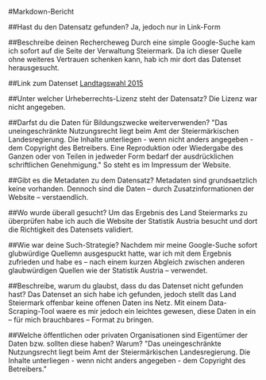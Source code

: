 #Markdown-Bericht

##Hast du den Datensatz gefunden?
Ja, jedoch nur in Link-Form

##Beschreibe deinen Rechercheweg
Durch eine simple Google-Suche kam ich sofort auf die Seite der Verwaltung Steiermark. Da ich dieser Quelle ohne weiteres Vertrauen schenken kann, hab ich mir dort das Datenset herausgesucht.

##Link zum Datenset
[Landtagswahl 2015](https://egov.stmk.gv.at/wahlen/LT2015/LT2015_60000.html)

##Unter welcher Urheberrechts-Lizenz steht der Datensatz?
Die Lizenz war nicht angegeben.

##Darfst du die Daten für Bildungszwecke weiterverwenden?
"Das uneingeschränkte Nutzungsrecht liegt beim Amt der Steiermärkischen Landesregierung. Die Inhalte unterliegen - wenn nicht anders angegeben - dem Copyright des Betreibers. Eine Reproduktion oder Wiedergabe des Ganzen oder von Teilen in jedweder Form bedarf der ausdrücklichen schriftlichen Genehmigung." So steht es im Impressum der Website.

##Gibt es die Metadaten zu dem Datensatz?
Metadaten sind grundsaetzlich keine vorhanden. Dennoch sind die Daten – durch Zusatzinformationen der Website – verstaendlich.


##Wo wurde überall gesucht?
Um das Ergebnis des Land Steiermarks zu überprüfen habe ich auch die Website der Statistik Austria besucht und dort die Richtigkeit des Datensets validiert.

##Wie war deine Such-Strategie?
Nachdem mir meine Google-Suche sofort glubwürdige Quellemn ausgespuckt hatte, war ich mit dem Ergebnis zufrieden und habe es – nach einem kurzen Abgleich zwischen anderen glaubwürdigen Quellen wie der Statistik Austria – verwendet.

##Beschreibe, warum du glaubst, dass du das Datenset nicht gefunden hast?
	Das Datenset an sich habe ich gefunden, jedoch stellt das Land Steiermark offenbar keine offenen Daten ins Netz. Mit einem Data-Scraping-Tool waere es mir jedoch ein leichtes gewesen, diese Daten in ein – für mich brauchbares – Format zu bringen.

##Welche öffentlichen oder privaten Organisationen sind Eigentümer der Daten bzw. sollten diese haben? Warum?
"Das uneingeschränkte Nutzungsrecht liegt beim Amt der Steiermärkischen Landesregierung. Die Inhalte unterliegen - wenn nicht anders angegeben - dem Copyright des Betreibers."
